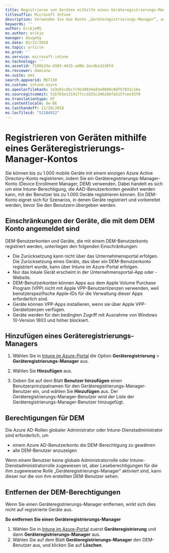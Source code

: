 ```yaml
---
title: Registrieren von Geräten mithilfe eines Geräteregistrierungs-Manager-Kontos
titlesuffix: Microsoft Intune
description: Verwenden Sie das Konto „Geräteregistrierungs-Manager“, um Geräte in Intune zu registrieren. "
keywords: ''
author: ErikjeMS
ms.author: erikje
manager: dougeby
ms.date: 02/22/2018
ms.topic: article
ms.prod: ''
ms.service: microsoft-intune
ms.technology: ''
ms.assetid: 7196b33e-d303-4415-ad0b-2ecdb14230fd
ms.reviewer: damionw
ms.suite: ems
search.appverid: MET150
ms.custom: intune-azure
ms.openlocfilehash: 1d3e01cdbc7c9e30034e83e9609c0df5f031c18a
ms.sourcegitcommit: 51b763e131917fccd255c346286fa515fcee33f0
ms.translationtype: HT
ms.contentlocale: de-DE
ms.lasthandoff: 11/20/2018
ms.locfileid: "52184912"
---
```

# <a name="enroll-devices-by-using-a-device-enrollment-manager-account"></a>Registrieren von Geräten mithilfe eines Geräteregistrierungs-Manager-Kontos

Sie können bis zu 1.000 mobile Geräte mit einem einzigen Azure Active Directory-Konto registrieren, indem Sie ein Geräteregistrierungs-Manager-Konto (Device Enrollment Manager, DEM) verwenden. Dabei handelt es sich um eine Intune-Berechtigung, die AAD-Benutzerkonten gewährt werden kann, mit der Benutzer bis zu 1.000 Geräte registrieren können. Ein DEM-Konto eignet sich für Szenarios, in denen Geräte registriert und vorbereitet werden, bevor Sie den Benutzern übergeben werden.

## <a name="limitations-of-devices-that-are-enrolled-with-a-dem-account"></a>Einschränkungen der Geräte, die mit dem DEM Konto angemeldet sind

DEM-Benutzerkonten und Geräte, die mit einem DEM-Benutzerkonto registriert werden, unterliegen den folgenden Einschränkungen:

  - Die Zurücksetzung kann nicht über das Unternehmensportal erfolgen. Die Zurücksetzung eines Geräts, das über ein DEM-Benutzerkonto registriert wurde, kann über Intune im Azure-Portal erfolgen.
  - Nur das lokale Gerät erscheint in der Unternehmensportal-App oder -Website.
  - DEM-Benutzerkonten können Apps aus dem Apple Volume Purchase Program (VPP) nicht mit Apple VPP-Benutzerlizenzen verwenden, weil benutzerspezifische Apple-IDs für die Verwaltung dieser Apps erforderlich sind.
  - Geräte können VPP-Apps installieren, wenn sie über Apple VPP-Gerätelizenzen verfügen.
  - Geräte werden für den bedingten Zugriff mit Ausnahme von Windows 10-Version 1803 und höher blockiert.


## <a name="add-a-device-enrollment-manager"></a>Hinzufügen eines Geräteregistrierungs-Managers

1.  Wählen Sie in [Intune im Azure-Portal](https://aka.ms/intuneportal) die Option **Geräteregistrierung** > **Geräteregistrierungs-Manager** aus.

2.  Wählen Sie **Hinzufügen** aus.

3.  Geben Sie auf dem Blatt **Benutzer hinzufügen** einen Benutzerprinzipalnamen für den Geräteregistrierungs-Manager-Benutzer ein, und wählen Sie **Hinzufügen** aus. Der Geräteregistrierungs-Manager-Benutzer wird der Liste der Geräteregistrierungs-Manager-Benutzer hinzugefügt.

## <a name="permissions-for-dem"></a>Berechtigungen für DEM

Die Azure AD-Rollen globaler Administrator oder Intune-Dienstadministrator sind erforderlich, um
- einem Azure AD-Benutzerkonto die DEM-Berechtigung zu gewähren
- alle DEM-Benutzer anzuzeigen

Wenn einem Benutzer keine globale Administratorrolle oder Intune-Dienstadministratorrolle zugewiesen ist, aber Leseberechtigungen für die ihm zugewiesene Rolle „Geräteregistrierungs-Manager“ aktiviert sind, kann dieser nur die von ihm erstellten DEM-Benutzer sehen.


## <a name="remove-device-enrollment-manager-permissions"></a>Entfernen der DEM-Berechtigungen

Wenn Sie einen Geräteregistrierungs-Manager entfernen, wirkt sich dies nicht auf registrierte Geräte aus.

**So entfernen Sie einen Geräteregistrierungs-Manager**

1. Wählen Sie in [Intune im Azure-Portal](https://aka.ms/intuneportal) zuerst **Geräteregistrierung** und dann **Geräteregistrierungs-Manager** aus.
2. Wählen Sie auf dem Blatt **Geräteregistrierungs-Manager** den DEM-Benutzer aus, und klicken Sie auf **Löschen**.

